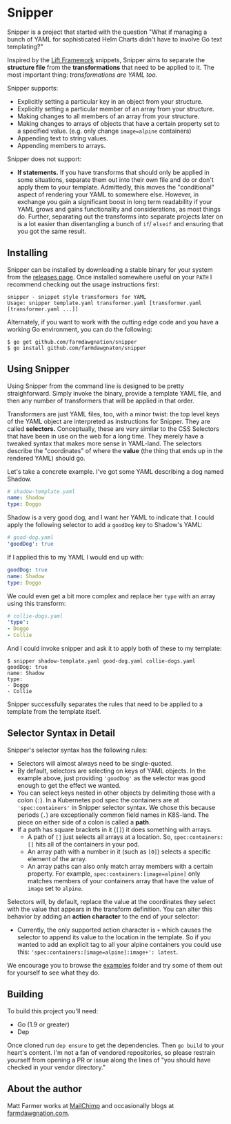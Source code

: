 # Snipper

Snipper is a project that started with the question "What if managing a bunch
of YAML for sophisticated Helm Charts didn't have to involve Go text templating?"

Inspired by the [Lift Framework][lift] snippets, Snipper aims to separate the
**structure file** from the **transformations** that need to be applied to it.
The most important thing: _transformations are YAML too._

Snipper supports:

* Explicitly setting a particular key in an object from your structure.
* Explicitly setting a particular member of an array from your structure.
* Making changes to all members of an array from your structure.
* Making changes to arrays of objects that have a certain property set to a
  specified value. (e.g. only change `image=alpine` containers)
* Appending text to string values.
* Appending members to arrays.

Snipper does not support:

* **If statements.** If you have transforms that should only be applied in some
  situations, separate them out into their own file and do or don't apply them
  to your template. Admittedly, this moves the "conditional" aspect of rendering
  your YAML to somewhere else. However, in exchange you gain a significant boost
  in long term readability if your YAML grows and gains functionality and
  considerations, as most things do. Further, separating out the transforms into
  separate projects later on is a lot easier than disentangling a bunch of `if`/
  `elseif` and ensuring that you got the same result.

[lift]: http://liftweb.net

## Installing

Snipper can be installed by downloading a stable binary for your system from the
[releases page][releases]. Once installed somewhere useful on your `PATH` I
recommend checking out the usage instructions first:

```
snipper - snippet style transformers for YAML
Usage: snipper template.yaml transformer.yaml [transformer.yaml [transformer.yaml ...]]
```

Alternately, if you want to work with the cutting edge code and you have a
working Go environment, you can do the following:

```
$ go get github.com/farmdawgnation/snipper
$ go install github.com/farmdawgnaton/snipper
```

[releases]: https://github.com/farmdawgnation/snipper/releases

## Using Snipper

Using Snipper from the command line is designed to be pretty straighforward.
Simply invoke the binary, provide a template YAML file, and then any number of
transformers that will be applied in that order.

Transformers are just YAML files, too, with a minor twist: the top level keys
of the YAML object are interpreted as instructions for Snipper. They are called
**selectors.** Conceptually, these are very similar to the CSS Selectors that
have been in use on the web for a long time. They merely have a tweaked syntax
that makes more sense in YAML-land. The selectors describe the "coordinates" of
where the **value** (the thing that ends up in the rendered YAML) should go.

Let's take a concrete example. I've got some YAML describing a dog named Shadow.

```yaml
# shadow-template.yaml
name: Shadow
type: Doggo
```

Shadow is a very good dog, and I want her YAML to indicate that. I could apply
the following selector to add a `goodDog` key to Shadow's YAML:

```yaml
# good-dog.yaml
'goodDog': true
```

If I applied this to my YAML I would end up with:

```yaml
goodDog: true
name: Shadow
type: Doggo
```

We could even get a bit more complex and replace her `type` with an array using
this transform:

```yaml
# collie-dogs.yaml
'type':
- Doggo
- Collie
```

And I could invoke snipper and ask it to apply both of these to my template:

```
$ snipper shadow-template.yaml good-dog.yaml collie-dogs.yaml
goodDog: true
name: Shadow
type:
- Doggo
- Collie
```

Snipper successfully separates the rules that need to be applied to a template
from the template itself.

## Selector Syntax in Detail

Snipper's selector syntax has the following rules:

* Selectors will almost always need to be single-quoted.
* By default, selectors are selecting on keys of YAML objects. In the example
  above, just providing `'goodDog'` as the selector was good enough to get the
  effect we wanted.
* You can select keys nested in other objects by delimiting those with a colon
  (`:`). In a Kubernetes pod spec the containers are at `'spec:containers'` in
  Snipper selector syntax. We chose this because periods (`.`) are exceptionally
  common field names in K8S-land. The piece on either side of a colon is called
  a **path**.
* If a path has square brackets in it (`[]`) it does something with arrays.
  * A path of `[]` just selects all arrays at a location. So, `spec:containers:[]`
    hits all of the containers in your pod.
  * An array path with a number in it (such as `[0]`) selects a specific element
    of the array.
  * An array paths can also only match array members with a certain property.
    For example, `spec:containers:[image=alpine]` only matches members of your
    containers array that have the value of `image` set to `alpine`.

Selectors will, by default, replace the value at the coordinates they select
with the value that appears in the transform definition. You can alter this
behavior by adding an **action character** to the end of your selector:

* Currently, the only supported action character is `+` which causes the
  selector to append its value to the location in the template. So if you
  wanted to add an explicit tag to all your alpine containers you could use
  this: `'spec:containers:[image=alpine]:image+': latest`.

We encourage you to browse the [examples][examples] folder and try some of them
out for yourself to see what they do.

[examples]:https://github.com/farmdawgnation/snipper/tree/master/examples

## Building

To build this project you'll need:

* Go (1.9 or greater)
* Dep

Once cloned run `dep ensure` to get the dependencies. Then `go build` to your
heart's content. I'm not a fan of vendored repositories, so please restrain
yourself from opening a PR or issue along the lines of "you should have checked
in your vendor directory."

## About the author

Matt Farmer works at [MailChimp](https://mailchimp.com) and occasionally blogs at
[farmdawgnation.com](https://farmdawgnation.com).
